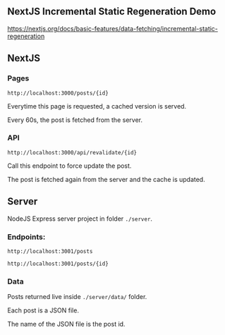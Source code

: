 ## NextJS Incremental Static Regeneration Demo

https://nextjs.org/docs/basic-features/data-fetching/incremental-static-regeneration


## NextJS

### Pages

`http://localhost:3000/posts/{id}`

Everytime this page is requested, a cached version is served.

Every 60s, the post is fetched from the server.

### API

`http://localhost:3000/api/revalidate/{id}`

Call this endpoint to force update the post.

The post is fetched again from the server and the cache is updated.

## Server

NodeJS Express server project in folder `./server`.

### Endpoints:

`http://localhost:3001/posts`

`http://localhost:3001/posts/{id}`

### Data

Posts returned live inside `./server/data/` folder.

Each post is a JSON file. 

The name of the JSON file is the post id.